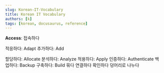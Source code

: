 ```yaml
---
slug: Korean-IT-Vocabulary
title: Korean IT Vocabulary
authors: [k]
tags: [korean, docusaurus, reference]
---
```


**Access**: 접속하다

적응하다: Adapt
추가하다: Add

할당하다: Allocate
분석하다: Analyze
적용하다: Apply
인증하다: Authenticate
백업하다: Backup
구축하다: Build
묶다
연결하다
확인하다
덩어리로 나누다
